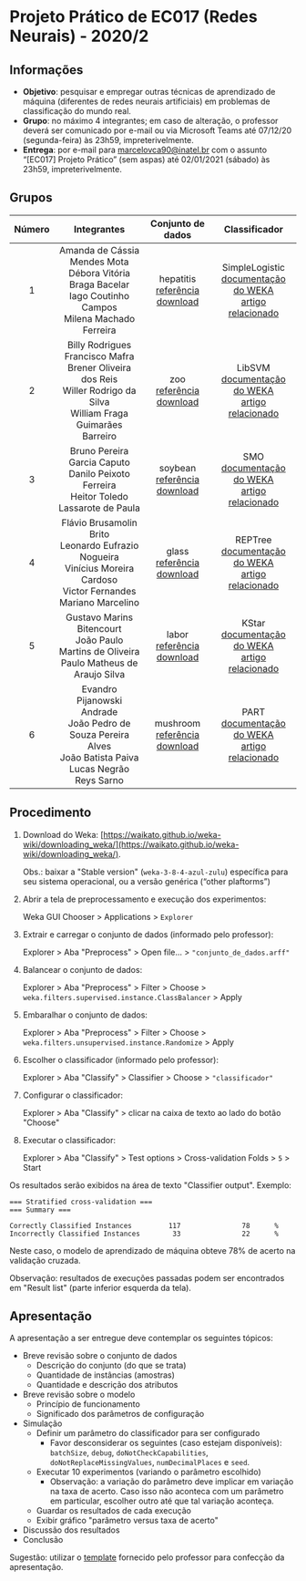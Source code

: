# Projeto Prático de EC017 (Redes Neurais) - 2020/2

## Informações
- **Objetivo**: pesquisar e empregar outras técnicas de aprendizado de máquina (diferentes de redes neurais artificiais) em problemas de classificação do mundo real.
- **Grupo**: no máximo 4 integrantes; em caso de alteração, o professor deverá ser comunicado por e-mail ou via Microsoft Teams até 07/12/20 (segunda-feira) às 23h59, impreterivelmente.
- **Entrega**: por e-mail para marcelovca90@inatel.br com o assunto “[EC017] Projeto Prático” (sem aspas) até 02/01/2021 (sábado) às 23h59, impreterivelmente.

## Grupos

| Número |                                                              Integrantes                                                           |                                                        Conjunto de dados                                                       |                                                                                       Classificador                                                                                      |
|:------:|:----------------------------------------------------------------------------------------------------------------------------------:|:------------------------------------------------------------------------------------------------------------------------------:|:----------------------------------------------------------------------------------------------------------------------------------------------------------------------------------------:|
|    1   |        Amanda de Cássia Mendes Mota <br> Débora Vitória Braga Bacelar <br> Iago Coutinho Campos <br> Milena Machado Ferreira       | hepatitis <br> [referência](https://archive.ics.uci.edu/ml/datasets/Hepatitis) <br> [download](datasets/hepatitis.arff.zip)    | SimpleLogistic <br> [documentação do WEKA](http://weka.sourceforge.net/doc.dev/weka/classifiers/functions/SimpleLogistic.html) <br> [artigo relacionado](classifiers/SimpleLogistic.pdf) |
|    2   | Billy Rodrigues Francisco Mafra <br> Brener Oliveira dos Reis <br> Willer Rodrigo da Silva <br> William Fraga Guimarães   Barreiro | zoo <br> [referência](https://archive.ics.uci.edu/ml/datasets/Zoo) <br> [download](datasets/zoo.arff.zip)                      | LibSVM <br>[documentação do WEKA](https://weka.sourceforge.io/doc.stable/weka/classifiers/functions/LibSVM.html) <br> [artigo relacionado](classifiers/LibSVM.pdf)                       |
|    3   |                Bruno Pereira Garcia Caputo <br> Danilo Peixoto Ferreira <br>   Heitor Toledo Lassarote de Paula                    | soybean <br> [referência](https://archive.ics.uci.edu/ml/datasets/Soybean+(Large)) <br> [download](datasets/soybean.arff.zip)  | SMO <br> [documentação do WEKA](https://weka.sourceforge.io/doc.dev/weka/classifiers/functions/SMO.html) <br> [artigo relacionado](classifiers/SMO.pdf)                                  |
|    4   |    Flávio Brusamolin Brito <br> Leonardo Eufrazio Nogueira <br>   Vinícius Moreira Cardoso <br> Victor Fernandes Mariano Marcelino | glass <br> [referência](https://archive.ics.uci.edu/ml/datasets/Glass+Identification) <br> [download](datasets/glass.arff.zip) | REPTree <br> [documentação do WEKA](http://weka.sourceforge.net/doc.dev/weka/classifiers/trees/REPTree.html) <br> [artigo relacionado](classifiers/REPTree.pdf)                          |
|    5   |               Gustavo Marins Bitencourt <br> João Paulo Martins de Oliveira <br> Paulo Matheus de Araujo Silva                     | labor <br> [referência](https://archive.ics.uci.edu/ml/datasets/Labor+Relations) <br> [download](datasets/labor.arff.zip)      | KStar <br> [documentação do WEKA](http://weka.sourceforge.net/doc.dev/weka/classifiers/lazy/KStar.html) <br> [artigo relacionado](classifiers/KStar.pdf)                                 |
|    6   |       Evandro Pijanowski Andrade <br> João Pedro de Souza Pereira Alves <br> João Batista Paiva <br> Lucas Negrão Reys Sarno       | mushroom <br> [referência](https://archive.ics.uci.edu/ml/datasets/Mushroom) <br> [download](datasets/mushroom.arff.zip)       | PART <br> [documentação do WEKA](https://weka.sourceforge.io/doc.dev/weka/classifiers/rules/PART.html) <br> [artigo relacionado](classifiers/PART.pdf)                                   |

## Procedimento

1.	Download do Weka: [https://waikato.github.io/weka-wiki/downloading_weka/](https://waikato.github.io/weka-wiki/downloading_weka/).

	Obs.: baixar a "Stable version" (`weka-3-8-4-azul-zulu`) específica para seu sistema operacional, ou a versão genérica (“other plaftorms”)

2.	Abrir a tela de preprocessamento e execução dos experimentos:

	Weka GUI Chooser > Applications > `Explorer`

3.	Extrair e carregar o conjunto de dados (informado pelo professor):

	Explorer > Aba "Preprocess" > Open file... > `"conjunto_de_dados.arff"`

4.	Balancear o conjunto de dados:

	Explorer > Aba "Preprocess" > Filter > Choose > `weka.filters.supervised.instance.ClassBalancer` > Apply

5.	Embaralhar o conjunto de dados:

	Explorer > Aba "Preprocess" > Filter > Choose > `weka.filters.unsupervised.instance.Randomize` > Apply

6.	Escolher o classificador (informado pelo professor):

	Explorer > Aba "Classify" > Classifier > Choose > `"classificador"`

7.	Configurar o classificador:

	Explorer > Aba "Classify" > clicar na caixa de texto ao lado do botão "Choose"

8.	Executar o classificador:

	Explorer > Aba "Classify" > Test options > Cross-validation Folds > `5` > Start

Os resultados serão exibidos na área de texto "Classifier output". Exemplo:

```
=== Stratified cross-validation ===
=== Summary ===

Correctly Classified Instances         117               78      %
Incorrectly Classified Instances        33               22      %
```

Neste caso, o modelo de aprendizado de máquina obteve 78% de acerto na validação cruzada.

Observação: resultados de execuções passadas podem ser encontrados em "Result list" (parte inferior esquerda da tela).


## Apresentação

A apresentação a ser entregue deve contemplar os seguintes tópicos:

- Breve revisão sobre o conjunto de dados
  - Descrição do conjunto (do que se trata)
  - Quantidade de instâncias (amostras)
  - Quantidade e descrição dos atributos
- Breve revisão sobre o modelo
  - Princípio de funcionamento
  - Significado dos parâmetros de configuração
- Simulação
  - Definir um parâmetro do classificador para ser configurado
	  - Favor desconsiderar os seguintes (caso estejam disponíveis): `batchSize`, `debug`, `doNotCheckCapabilities`, `doNotReplaceMissingValues`, `numDecimalPlaces` e `seed`.
  - Executar 10 experimentos (variando o parâmetro escolhido)
	  - Observação: a variação do parâmetro deve implicar em variação na taxa de acerto. Caso isso não aconteca com um parâmetro em particular, escolher outro até que tal variação aconteça.
  - Guardar os resultados de cada execução
  - Exibir gráfico "parâmetro versus taxa de acerto"
- Discussão dos resultados
- Conclusão

Sugestão: utilizar o [template](template.pptx) fornecido pelo professor para confecção da apresentação.
